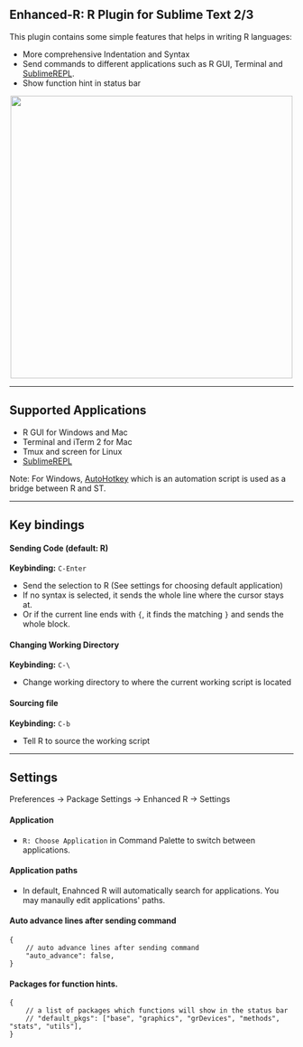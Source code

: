 Enhanced-R: R Plugin for Sublime Text 2/3
------------
This plugin contains some simple features that helps in writing R languages:

* More comprehensive Indentation and Syntax
* Send commands to different applications such as R GUI, Terminal and [SublimeREPL](https://github.com/wuub/SublimeREPL).
* Show function hint in status bar
 
<p align="center">
<img width=500 src="https://github.com/randy3k/Enhanced-R/raw/master/status.png">
</p>

----

Supported Applications
---------------
* R GUI for Windows and Mac
* Terminal and iTerm 2 for Mac
* Tmux and screen for Linux
* [SublimeREPL](https://github.com/wuub/SublimeREPL)

Note: For Windows, [AutoHotkey](http://www.autohotkey.com) which is an automation script is used
as a bridge between R and ST.

----

Key bindings
---------------
#### Sending Code (default: R)
**Keybinding:** `C-Enter`

* Send the selection to R (See settings for choosing default application)
* If no syntax is selected, it sends the whole line where the cursor stays at.
* Or if the current line ends with `{`, it finds the matching `}` and sends the whole block.

#### Changing Working Directory
**Keybinding:** `C-\`

* Change working directory to where the current working script is located

####  Sourcing file
**Keybinding:** `C-b`

* Tell R to source the working script

----

Settings
---------

Preferences -> Package Settings -> Enhanced R -> Settings

#### Application

* ``R: Choose Application`` in Command Palette to switch between applications.

#### Application paths

* In default, Enahnced R will automatically search for applications. You may manaully edit applications' paths.

#### Auto advance lines after sending command
```
{
    // auto advance lines after sending command
    "auto_advance": false,
}    
```
#### Packages for function hints.

```
{
    // a list of packages which functions will show in the status bar
    // "default_pkgs": ["base", "graphics", "grDevices", "methods", "stats", "utils"],
}
```

